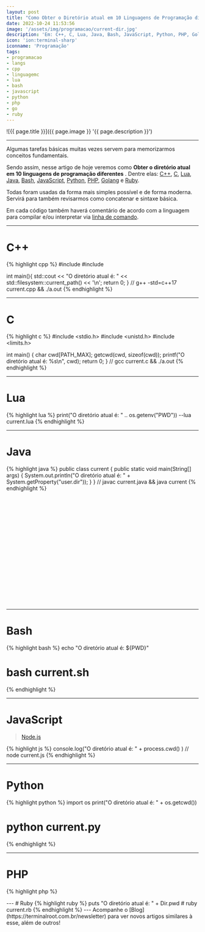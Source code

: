 ```yaml
---
layout: post
title: "Como Obter o Diretório atual em 10 Linguagens de Programação diferentes"
date: 2022-10-24 11:53:56
image: '/assets/img/programacao/current-dir.jpg'
description: 'Em: C++, C, Lua, Java, Bash, JavaScript, Python, PHP, Golang e Ruby.'
icon: 'ion:terminal-sharp'
iconname: 'Programação'
tags:
- programacao
- langs
- cpp
- linguagemc
- lua
- bash
- javascript
- python
- php
- go
- ruby
---
```


![{{ page.title }}]({{ page.image }} '{{ page.description }}')

---

Algumas tarefas básicas muitas vezes servem para memorizarmos conceitos fundamentais.

Sendo assim, nesse artigo de hoje veremos como **Obter o diretório atual em 10 linguagens de programação diferentes** . Dentre elas: [C++](https://terminalroot.com.br/tags#cpp), [C](https://terminalroot.com.br/tags#linguagemc), [Lua](https://terminalroot.com.br/lua), [Java](https://terminalroot.com.br/tags#java), [Bash](https://terminalroot.com.br/tags#bash), [JavaScript](https://terminalroot.com.br/tags#javascript), [Python](https://terminalroot.com.br/tags#python), [PHP](https://terminalroot.com.br/tags#php), [Golang](https://terminalroot.com.br/tags#go) e [Ruby](https://terminalroot.com.br/tags#ruby).

Todas foram usadas da forma mais simples possível e de forma moderna. Servirá para também revisarmos como concatenar e sintaxe básica.

Em cada código também haverá comentário de acordo com a linguagem para compilar e/ou interpretar via [linha de comando](https://terminalroot.com.br/tags#comandos).

---

# C++
{% highlight cpp %}
#include <iostream>
#include <filesystem>

int main(){
  std::cout << "O diretório atual é: " 
    << std::filesystem::current_path() << '\n';
  return 0;
}
// g++ -std=c++17 current.cpp && ./a.out
{% endhighlight %}

---

# C 
{% highlight c %}
#include <stdio.h>
#include <unistd.h>
#include <limits.h>

int main() {
  char cwd[PATH_MAX];
  getcwd(cwd, sizeof(cwd));
  printf("O diretório atual é: %s\n", cwd);
  return 0;
}
// gcc current.c && ./a.out
{% endhighlight %}

---

# Lua 
{% highlight lua %}
print("O diretório atual é: " .. os.getenv("PWD"))
--lua current.lua
{% endhighlight %}

---

# Java
{% highlight java %}
public class current {
  public static void main(String[] args) {
    System.out.println("O diretório atual é: " + System.getProperty("user.dir"));
  }
}
// javac current.java && java current 
{% endhighlight %}


<!-- SQUARE - GAMES ROOT -->
<script async src="//pagead2.googlesyndication.com/pagead/js/adsbygoogle.js"></script>
<ins class="adsbygoogle"
style="display:inline-block;width:336px;height:280px"
data-ad-client="ca-pub-2838251107855362"
data-ad-slot="5351066970"></ins>
<script>
(adsbygoogle = window.adsbygoogle || []).push({});
</script>

---

# Bash
{% highlight bash %}
echo "O diretório atual é: ${PWD}"
# bash current.sh
{% endhighlight %}

---

# JavaScript
> [Node.js](https://terminalroot.com.br/tags#nodejs)

{% highlight js %}
console.log("O diretório atual é: " + process.cwd() )
// node current.js
{% endhighlight %}

---

# Python
{% highlight python %}
import os
print("O diretório atual é: " + os.getcwd())
# python current.py
{% endhighlight %}

---

# PHP
{% highlight php %}
<?php echo "O diretório atual é: " . getcwd() . "\n";
# php current.php
{% endhighlight %}

---

# Golang
{% highlight go %}
package main

import (
  "fmt"
  "os"
)

func main(){
  dir,err := os.Getwd() ; _ = err
  fmt.Println("O diretório atual é: " + dir)
}
// go build current.go && ./current 
{% endhighlight %}


<!-- RECTANGLE 2 - OnParagragraph -->
<script async src="//pagead2.googlesyndication.com/pagead/js/adsbygoogle.js"></script>
<ins class="adsbygoogle"
style="display:block; text-align:center;"
data-ad-layout="in-article"
data-ad-format="fluid"
data-ad-client="ca-pub-2838251107855362"
data-ad-slot="8549252987"></ins>
<script>
(adsbygoogle = window.adsbygoogle || []).push({});
</script>

---

# Ruby
{% highlight ruby %}
puts "O diretório atual é: " + Dir.pwd
# ruby current.rb
{% endhighlight %}

---

Acompanhe o [Blog](https://terminalroot.com.br/newsletter) para ver novos artigos similares à esse, além de outros!

<!--
Veja também: <https://programming-idioms.org/idiom/106/get-program-working-directory>

{% highlight rs %}
use std::env;

fn main() {
    println!("O diretório atual é: {:?}", env::current_dir().unwrap());
}
// rustc current.rs && ./current

{% endhighlight %}
-->


